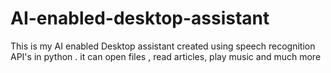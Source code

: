 # AI-enabled-desktop-assistant
This is my AI enabled Desktop assistant created using speech recognition API's in python . it can open files , read articles, play music and much more
